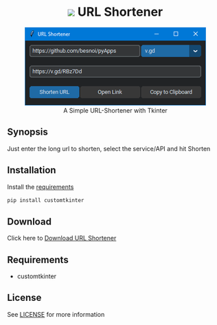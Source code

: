 
<h1 align='center'> <img width=32 src='https://i.ibb.co/WVx3JVr/image-removebg-preview.png'> URL Shortener</h1>
<p align='center'>
    <img src='../../_img/url_shortener.PNG'><br>
    A Simple URL-Shortener with Tkinter
</p>

## Synopsis

Just enter the long url to shorten, select the service/API and hit Shorten 

## Installation

Install the [requirements](#requirements)
```bash
pip install customtkinter
```

## Download

Click here to [Download URL Shortener](https://downgit.github.io/#/home?url=https://github.com/besnoi/pyapps/tree/main/src/URL%20Shortener)

## Requirements
- customtkinter

## License

See [LICENSE](https://github.com/besnoi/pyApps/blob/main/LICENSE) for more information
